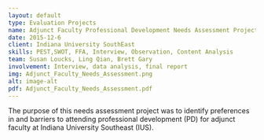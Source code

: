 ```yaml
---
layout: default
type: Evaluation Projects
name: Adjunct Faculty Professional Development Needs Assessment Project
date: 2015-12-6
client: Indiana University SouthEast  
skills: PEST,SWOT, FFA, Interview, Observation, Content Analysis
team: Susan Loucks, Ling Qian, Brett Gary
involvement: Interview, data analysis, final report
img: Adjunct_Faculty_Needs_Assessment.png
alt: image-alt
pdf: Adjunct_Faculty_Needs_Assessment.pdf
---
```

The purpose of this needs assessment project was to identify preferences in and barriers to attending professional development (PD) for adjunct faculty at Indiana University Southeast (IUS). 

